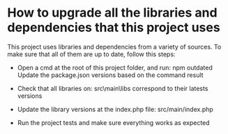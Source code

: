 # How to upgrade all the libraries and dependencies that this project uses


This project uses libraries and dependencies from a variety of sources. To make sure that all of them are up to date, follow this steps:

- Open a cmd at the root of this project folder, and run:
    npm outdated
    Update the package.json versions based on the command result
    
- Check that all libraries on:
    src\main\libs
    correspond to their latests versions
    
- Update the library versions at the index.php file:
    src/main/index.php
        
- Run the project tests and make sure everything works as expected
